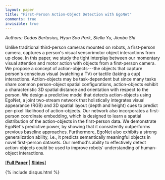 ```yaml
---
layout: paper
title: "First-Person Action-Object Detection with EgoNet"
comments: true
invisible: true
---
```


<p class="text-left"><i>Authors: Gedas Bertasius, Hyun Soo Park, Stella Yu, Jianbo Shi</i></p>

Unlike traditional third-person cameras mounted on robots, a first-person camera, captures a person's visual sensorimotor object interactions from up close. In this paper, we study the tight interplay between our momentary visual attention and motor action with objects from a first-person camera. We propose a concept of action-objects---the objects that capture person's conscious visual (watching a TV) or tactile (taking a cup) interactions. Action-objects may be task-dependent but since many tasks share common person-object spatial configurations, action-objects exhibit a characteristic 3D spatial distance and orientation with respect to the person.   We design a predictive model that detects action-objects using EgoNet, a joint two-stream network that holistically integrates visual appearance (RGB) and 3D spatial layout (depth and height) cues to predict per-pixel likelihood of action-objects. Our network also incorporates a first-person coordinate embedding, which is designed to learn a spatial distribution of the action-objects in the first-person data. We demonstrate EgoNet's predictive power, by showing that it consistently outperforms previous baseline approaches. Furthermore, EgoNet also exhibits a strong generalization ability, i.e., it predicts semantically meaningful objects in novel first-person datasets. Our method's ability to effectively detect action-objects could be used to improve robots' understanding of human-object interactions.

[<b><a href="/static/papers/33.pdf">Full Paper</a></b> | <b><a href="/static/slides/33.mp4">Slides</a></b>]

{% include disqus.html %}